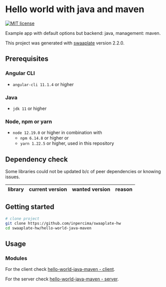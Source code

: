 # Hello world with java and maven

[![MIT license](https://img.shields.io/badge/license-MIT-blue.svg)](./LICENSE.md)

Example app with default options but backend: java, management: maven.

This project was generated with [swaaplate](https://github.com/inpercima/swaaplate) version 2.2.0.

## Prerequisites

### Angular CLI

* `angular-cli 11.1.4` or higher

### Java

* `jdk 11` or higher

### Node, npm or yarn

* `node 12.19.0` or higher in combination with
  * `npm 6.14.8` or higher or
  * `yarn 1.22.5` or higher, used in this repository

## Dependency check

Some libraries could not be updated b/c of peer dependencies or knowing issues.

| library    | current version | wanted version | reason |
| ---------- | --------------- | -------------- | ------ |

## Getting started

```bash
# clone project
git clone https://github.com/inpercima/swaaplate-hw
cd swaaplate-hw/hello-world-java-maven
```

## Usage

### Modules

For the client check [hello-world-java-maven - client](./client).

For the server check [hello-world-java-maven - server](./server).
